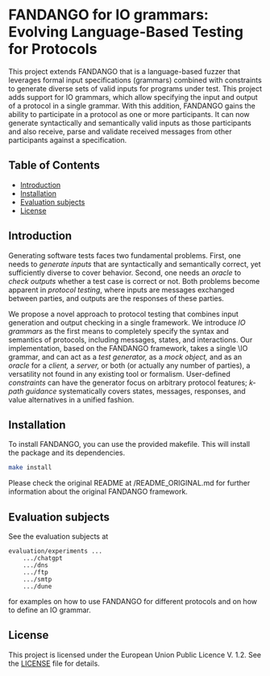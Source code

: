 # FANDANGO for IO grammars: Evolving Language-Based Testing for Protocols

This project extends FANDANGO that is a language-based fuzzer that leverages formal input specifications (grammars) combined with constraints to generate diverse sets of valid inputs for programs under test.
This project adds support for IO grammars, which allow specifying the input and output of a protocol in a single grammar.
With this addition, FANDANGO gains the ability to participate in a protocol as one or more participants. 
It can now generate syntactically and semantically valid inputs as those participants and also receive, parse and validate received messages from other participants against a specification. 

## Table of Contents

- [Introduction](#introduction)
- [Installation](#installation)
- [Evaluation subjects](#evaluation-subjects)
- [License](#license)

## Introduction

Generating software tests faces two fundamental problems.
First, one needs to _generate inputs_ that are syntactically and semantically correct, yet sufficiently diverse to cover behavior.
Second, one needs an _oracle_ to _check outputs_ whether a test case is correct or not.
Both problems become apparent in _protocol testing_, where inputs are messages exchanged between parties, and outputs are the responses of these parties.

We propose a novel approach to protocol testing that combines input generation and output checking in a single framework. We introduce _IO grammars_ as the first means to completely specify the syntax and semantics of protocols, including messages, states, and interactions.
Our implementation, based on the FANDANGO framework, takes a single \IO grammar, and can act as a _test generator,_ as a _mock object,_ and as an _oracle_ for a _client,_ a _server,_ or both (or actually any number of parties), a versatility not found in any existing tool or formalism.
User-defined _constraints_ can have the generator focus on arbitrary protocol features; _$k$-path guidance_ systematically covers states, messages, responses, and value alternatives in a unified fashion.


## Installation
To install FANDANGO, you can use the provided makefile. This will install the package and its dependencies.

```bash
make install
```
Please check the original README at /README_ORIGINAL.md for further information about the original FANDANGO framework.


## Evaluation subjects
See the evaluation subjects at
```
evaluation/experiments ...
    .../chatgpt
    .../dns
    .../ftp
    .../smtp
    .../dune
```
for examples on how to use FANDANGO for different protocols and on how to define an IO grammar.

## License

This project is licensed under the European Union Public Licence V. 1.2. See the [LICENSE](LICENSE.md) file for details.